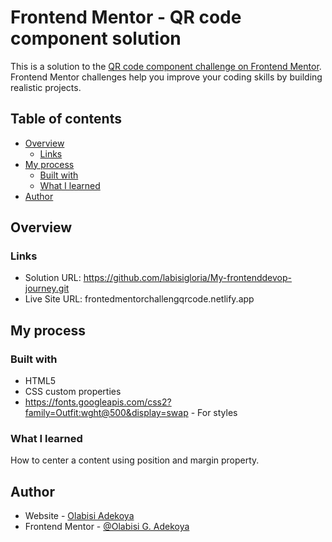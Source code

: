 # Frontend Mentor - QR code component solution

This is a solution to the [QR code component challenge on Frontend Mentor](https://www.frontendmentor.io/challenges/qr-code-component-iux_sIO_H). Frontend Mentor challenges help you improve your coding skills by building realistic projects. 

## Table of contents

- [Overview](#overview)
  - [Links](#links)
- [My process](#my-process)
  - [Built with](#built-with)
  - [What I learned](#what-i-learned)
- [Author](#author)


## Overview


### Links

- Solution URL: https://github.com/labisigloria/My-frontenddevop-journey.git
- Live Site URL: frontedmentorchallengqrcode.netlify.app

## My process

### Built with

- HTML5 
- CSS custom properties
- https://fonts.googleapis.com/css2?family=Outfit:wght@500&display=swap - For styles


### What I learned

How to center a content using position and margin property.



## Author

- Website - [Olabisi Adekoya](https://github.com/labisigloria)
- Frontend Mentor - [@Olabisi G. Adekoya](https://www.frontendmentor.io/profile/labisigloria)
